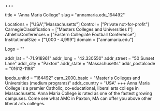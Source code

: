 
+++

title = "Anna Maria College"
slug = "annamaria.edu_164492"

Locations = ["USA","Massachusetts"]
Control = ["Private not-for-profit"]
CarnegieClassification = ["Masters Colleges and Universities I"]
AthleticConferences = ["Eastern Collegiate Football Conference"]
InstitutionalSize = ["1,000 - 4,999"]
domain = ["annamaria.edu"]

Logo = ""

addr_lat = "-71.918961"
addr_long = "42.330550"
addr_street = "50 Sunset Lane"
addr_city = "Paxton"
addr_state = "Massachusetts"
addr_postalcode = "01612-1198"

ipeds_unitid = "164492"
carn_2000_basic = "Master's Colleges and Universities (medium programs)"
addr_country = "USA"
+++
    Anna Maria College is a premier Catholic, co-educational, liberal arts college in Massachusetts. Anna Maria College is rated as one of the fastest growing campuses. Come see what AMC in Paxton, MA can offer you above other liberal arts colleges.
